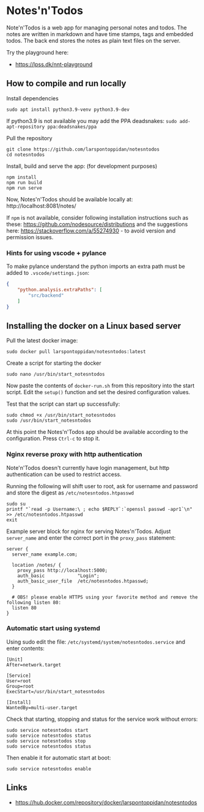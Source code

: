 
# Notes'n'Todos

Note'n'Todos is a web app for managing personal notes and todos. The notes are written in markdown and have time stamps, tags and embedded todos. The back end stores the notes as plain text files on the server.

Try the playground here:

- https://lpss.dk/nnt-playground

## How to compile and run locally

Install dependencies

```text
sudo apt install python3.9-venv python3.9-dev
```

If python3.9 is not available you may add the PPA deadsnakes: `sudo add-apt-repository ppa:deadsnakes/ppa`

Pull the repository

```text
git clone https://github.com/larspontoppidan/notesntodos
cd notesntodos
```

Install, build and serve the app: (for development purposes)

```text
npm install
npm run build
npm run serve
```

Now, Notes'n'Todos should be available locally at: http://localhost:8081/notes/

If `npm` is not available, consider following installation instructions such as these: https://github.com/nodesource/distributions and the suggestions here: https://stackoverflow.com/a/55274930 - to avoid version and permission issues.

### Hints for using vscode + pylance

To make pylance understand the python imports an extra path must be added to `.vscode/settings.json`:

```json
{
    "python.analysis.extraPaths": [
        "src/backend"
    ]
}
```

## Installing the docker on a Linux based server

Pull the latest docker image:

```text
sudo docker pull larspontoppidan/notesntodos:latest
```

Create a script for starting the docker

```text
sudo nano /usr/bin/start_notesntodos
```

Now paste the contents of `docker-run.sh` from this repository into the start script. Edit the `setup()` function and set the desired configuration values.

Test that the script can start up successfully:

```text
sudo chmod +x /usr/bin/start_notesntodos
sudo /usr/bin/start_notesntodos
```

At this point the Notes'n'Todos app should be available according to the configuration. Press `Ctrl-c` to stop it.

### Nginx reverse proxy with http authentication

Note'n'Todos doesn't currently have login management, but http authentication can be used to restrict access.

Running the following will shift user to root, ask for username and password and store the digest as `/etc/notesntodos.htpasswd`

```text
sudo su
printf "`read -p Username:\ ; echo $REPLY`:`openssl passwd -apr1`\n" >> /etc/notesntodos.htpasswd
exit
```

Example server block for nginx for serving Notes'n'Todos. Adjust `server_name` and enter the correct port in the `proxy_pass` statement:

```text
server {
  server_name example.com;

  location /notes/ {
    proxy_pass http://localhost:5000;
    auth_basic            "Login";
    auth_basic_user_file  /etc/notesntodos.htpasswd;
  }

  # OBS! please enable HTTPS using your favorite method and remove the following listen 80:
  listen 80
}
```

### Automatic start using systemd

Using sudo edit the file: `/etc/systemd/system/notesntodos.service` and enter contents:

```text
[Unit]
After=network.target

[Service]
User=root
Group=root
ExecStart=/usr/bin/start_notesntodos

[Install]
WantedBy=multi-user.target
```

Check that starting, stopping and status for the service work without errors:

```text
sudo service notesntodos start
sudo service notesntodos status
sudo service notesntodos stop
sudo service notesntodos status
```

Then enable it for automatic start at boot:

```text
sudo service notesntodos enable
```

## Links

- https://hub.docker.com/repository/docker/larspontoppidan/notesntodos
